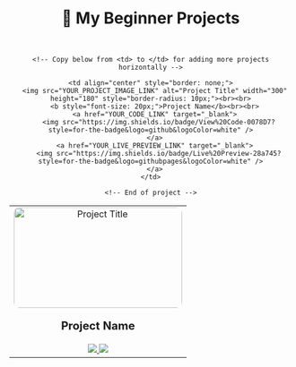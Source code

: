 <div align="center">
  
# 🚀 My Beginner Projects

<br>

<table>
  <tr>
    <td align="center" style="border: none;">
      <img src="C:\Users\admin\OneDrive - St. Joseph's SR. SEC. SCHOOL Jahangirabad\Pictures\Camera Roll\tasktrek.jpeg" alt="Project Title" width="300" height="180" style="border-radius: 10px;"><br><br>
      <b style="font-size: 20px;">Project Name</b><br><br>
      <a href="YOUR_CODE_LINK" target="_blank">
        <img src="https://img.shields.io/badge/View%20Code-0078D7?style=for-the-badge&logo=github&logoColor=white" />
      </a>
      <a href="YOUR_LIVE_PREVIEW_LINK" target="_blank">
        <img src="https://img.shields.io/badge/Live%20Preview-28a745?style=for-the-badge&logo=githubpages&logoColor=white" />
      </a>
    </td>

    <!-- Copy below from <td> to </td> for adding more projects horizontally -->

    <td align="center" style="border: none;">
      <img src="YOUR_PROJECT_IMAGE_LINK" alt="Project Title" width="300" height="180" style="border-radius: 10px;"><br><br>
      <b style="font-size: 20px;">Project Name</b><br><br>
      <a href="YOUR_CODE_LINK" target="_blank">
        <img src="https://img.shields.io/badge/View%20Code-0078D7?style=for-the-badge&logo=github&logoColor=white" />
      </a>
      <a href="YOUR_LIVE_PREVIEW_LINK" target="_blank">
        <img src="https://img.shields.io/badge/Live%20Preview-28a745?style=for-the-badge&logo=githubpages&logoColor=white" />
      </a>
    </td>

    <!-- End of project -->

  </tr>
</table>

</div>
